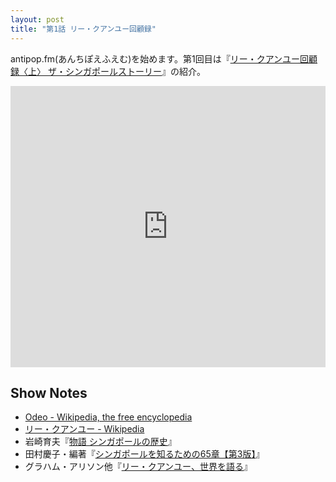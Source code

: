 ```yaml
---
layout: post
title: "第1話 リー・クアンユー回顧録"
---
```


antipop.fm(あんちぽえふえむ)を始めます。第1回目は『[リー・クアンユー回顧録〈上〉 ザ・シンガポールストーリー](http://www.amazon.co.jp/exec/obidos/ASIN/4532163625/antipop-22/)』の紹介。

<iframe width="100%" height="450" scrolling="no" frameborder="no" src="https://w.soundcloud.com/player/?url=https%3A//api.soundcloud.com/tracks/234329921&amp;auto_play=false&amp;hide_related=false&amp;show_comments=true&amp;show_user=true&amp;show_reposts=false&amp;visual=true"></iframe>

## Show Notes

  * [Odeo - Wikipedia, the free encyclopedia](https://en.wikipedia.org/wiki/Odeo)
  * [リー・クアンユー - Wikipedia](https://ja.wikipedia.org/wiki/%E3%83%AA%E3%83%BC%E3%83%BB%E3%82%AF%E3%82%A2%E3%83%B3%E3%83%A6%E3%83%BC)
  * 岩崎育夫『[物語 シンガポールの歴史](http://www.amazon.co.jp/dp/4121022084/ref=nosim/antipop-22)』
  * 田村慶子・編著『[シンガポールを知るための65章【第3版】](http://www.amazon.co.jp/dp/4750338214/ref=nosim/antipop-22)』
  * グラハム・アリソン他『[リー・クアンユー、世界を語る](http://www.amazon.co.jp/dp/B00F5NTOGS/ref=nosim/antipop-22)』

